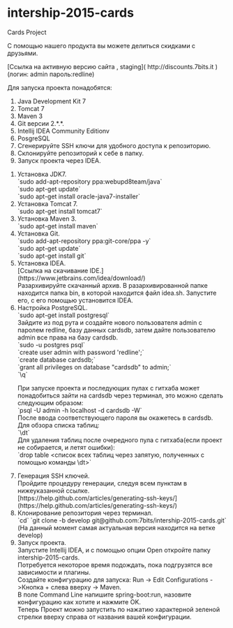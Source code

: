 # intership-2015-cards
Cards Project
<p> С помощью нашего продукта вы можете делиться скидками с друзьями.
<p> [Ссылка на активную версию сайта , staging]( http://discounts.7bits.it ) <br>
(логин: admin пароль:redline) <br>
<p> Для запуска проекта понадобятся: <br>
<ol>
<li>Java Development Kit 7</li>
 <li>Tomcat 7</li>
 <li>Maven 3</li>
<li>Git версии 2.*.*.</li>
 <li>Intellij IDEA Community Editionv
 <li>PosgreSQL</li>
 <li>Сгенерируйте SSH ключи для удобного доступа к репозиторию.</li>
 <li>Склонируйте репозиторий к себе в папку.</li>
 <li>Запуск проекта через IDEA.</li>
</ol>
<ol>
  <li>Установка JDK7.<br>  
  `sudo add-apt-repository ppa:webupd8team/java`<br>
  `sudo apt-get update`<br>
  `sudo apt-get install oracle-java7-installer`
  </li>
  <li>Установка Tomcat 7.<br>
  `sudo apt-get install tomcat7`
  </li>
  <li> Установка Maven 3.<br>
  `sudo apt-get install maven`
  </li>
  <li>Установка Git.<br>
   `sudo add-apt-repository ppa:git-core/ppa -y` <br>
   `sudo apt-get update`<br>
   `sudo apt-get install git`
  </li>
  <li>Установка IDEA.<br>
  [Ссылка на скачивание IDE.](https://www.jetbrains.com/idea/download/) <br>
  Разархивируйте скачанный архив. В разархивированной папке находится папка bin, в которой находится файл idea.sh. Запустите его, с его помощью установится IDEA.
  </li>
  <li>Настройка PostgreSQL.<br>
  `sudo apt-get install postgresql` <br>
  Зайдите из под рута и создайте нового пользователя admin c паролем redline, базу данных cardsdb, затем дайте пользователю admin все права на базу cardsdb.<br>
  `sudo -u postgres psql`<br>
  `create user admin with password 'redline';`<br>
  `create database cardsdb;`<br>
  `grant all privileges on database "cardsdb" to admin;`<br>
  `\q`
  <p> При запуске проекта и последующих пулах с гитхаба может понадобиться зайти на cardsdb через терминал, это можно сделать следующим образом:<br>
  `psql -U admin -h localhost -d cardsdb -W`<br>
  После ввода соответствующего пароля вы окажетесь в cardsdb.<br>
  Для обзора списка таблиц:<br>
  `\dt`<br>
  Для удаления таблиц после очередного пула с гитхаба(если проект не собирается, и летят ошибки):<br>
  `drop table <список всех таблиц через запятую, полученных с помощью команды \dt>`
  </li>
  <li>Генерация SSH ключей.<br>
  Пройдите процедуру генерации, следуя всем пунктам в нижеуказанной ссылке.<br>
  [https://help.github.com/articles/generating-ssh-keys/](https://help.github.com/articles/generating-ssh-keys/)
  </li>
  <li> Клонирование репозитория через терминал.<br>
  `cd`       
  `git clone -b develop git@github.com:7bits/intership-2015-cards.git`  <br>
  (На данный момент самая актуальная версия находится на ветке develop)
  </li>
<li>Запуск проекта.<br>
Запустите Intellij IDEA, и с помощью опции Open откройте папку intership-2015-cards.<br>
Потребуется некоторое время подождать, пока подгрузятся все зависимости и плагины.<br>
Создайте конфигурацию для запуска: Run -> Edit Configurations ->Кнопка + слева вверху -> Maven.<br>
В поле Command Line напишите spring-boot:run, назовите конфигурацию как хотите и нажмите OK.<br>
Теперь Проект можно запустить по нажатию характерной зеленой стрелки вверху справа от названия вашей конфигурации.<br>
</li>